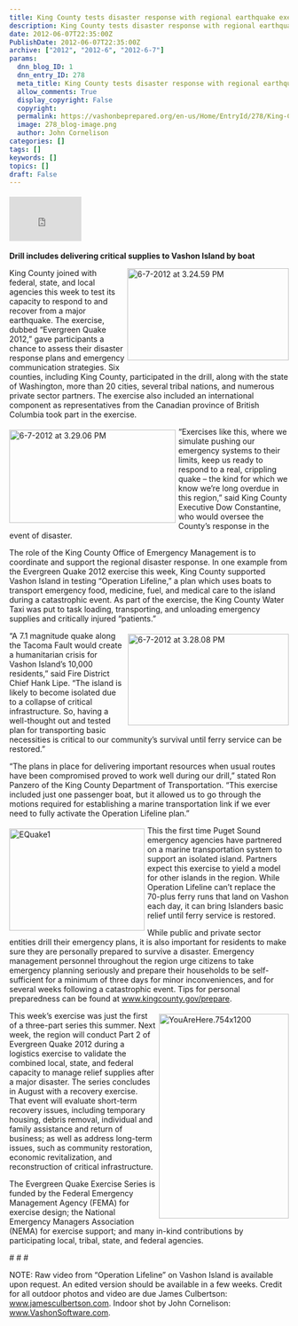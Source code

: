 ```yaml
---
title: King County tests disaster response with regional earthquake exercise
description: King County tests disaster response with regional earthquake exercise
date: 2012-06-07T22:35:00Z
PublishDate: 2012-06-07T22:35:00Z
archive: ["2012", "2012-6", "2012-6-7"]
params:
  dnn_blog_ID: 1
  dnn_entry_ID: 278
  meta_title: King County tests disaster response with regional earthquake exercise
  allow_comments: True
  display_copyright: False
  copyright:
  permalink: https://vashonbeprepared.org/en-us/Home/EntryId/278/King-County-tests-disaster-response-with-regional-earthquake-exercise
  image: 278_blog-image.png
  author: John Cornelison
categories: []
tags: []
keywords: []
topics: []
draft: False
---
```


<div class="wlWriterHeaderFooter" style="padding-bottom: 4px; margin: 0px; padding-left: 0px; padding-right: 0px; float: none; padding-top: 4px;"><iframe src="http://www.facebook.com/widgets/like.php?href=http://vashonbeprepared.org/News/Blogs/VashonPreparedness/tabid/164/EntryId/278/King-County-tests-disaster-response-with-regional-earthquake-exercise.aspx" frameborder="0" scrolling="no" style="width: 130px; height: 80px;border: medium none;"></iframe></div>
<p><b>Drill includes delivering critical supplies to Vashon Island by boat</b></p>
<p><a href="./images/278/Windows-Live-Writer-92d08bcf6ae1_D7E7-6-7-2012_at_3.24.59_PM_2.jpg"><img width="291" height="166" title="6-7-2012 at 3.24.59 PM" align="right" style="background-image: none;   margin: 0px 0px 5px 5px; padding-left: 0px; padding-right: 0px; display: inline; float: right;   padding-top: 0px;border: 0px solid;" alt="6-7-2012 at 3.24.59 PM" src="./images/278/Windows-Live-Writer-92d08bcf6ae1_D7E7-6-7-2012_at_3.24.59_PM_thumb.jpg" /></a>King County joined with federal, state, and local agencies this week to test its capacity to respond to and recover from a major earthquake. The exercise, dubbed &ldquo;Evergreen Quake 2012,&rdquo; gave participants a chance to assess their disaster response plans and emergency communication strategies. Six counties, including King County, participated in the drill, along with the state of Washingt<a name="137c8f6a0f4613a6__GoBack"></a>on, more than 20 cities, several tribal nations, and numerous private sector partners. The exercise also included an international component as representatives from the Canadian province of British Columbia took part in the exercise.</p>
<p><a href="./images/278/Windows-Live-Writer-92d08bcf6ae1_D7E7-6-7-2012_at_3.29.06_PM_2.jpg"><img width="300" height="168" title="6-7-2012 at 3.29.06 PM" align="left" style="background-image: none;   margin: 5px 5px 5px 0px; padding-left: 0px; padding-right: 0px; display: inline; float: left;   padding-top: 0px;border: 0px solid;" alt="6-7-2012 at 3.29.06 PM" src="./images/278/Windows-Live-Writer-92d08bcf6ae1_D7E7-6-7-2012_at_3.29.06_PM_thumb.jpg" /></a>&ldquo;Exercises like this, where we simulate pushing our emergency systems to their limits, keep us ready to respond to a real, crippling quake &ndash; the kind for which we know we&rsquo;re long overdue in this region,&rdquo; said King County Executive Dow Constantine, who would oversee the County&rsquo;s response in the event of disaster.</p>
<p>The role of the King County Office of Emergency Management is to coordinate and support the regional disaster response. In one example from the Evergreen Quake 2012 exercise this week, King County supported Vashon Island in testing &ldquo;Operation Lifeline,&rdquo; a plan which uses boats to transport emergency food, medicine, fuel, and medical care to the island during a catastrophic event. As part of the exercise, the King County Water Taxi was put to task loading, transporting, and unloading emergency supplies and critically injured &ldquo;patients.&rdquo;</p>
<p><a href="./images/278/Windows-Live-Writer-92d08bcf6ae1_D7E7-6-7-2012_at_3.28.08_PM_2.jpg"><img width="290" height="165" title="6-7-2012 at 3.28.08 PM" align="right" style="background-image: none;   margin: 5px 0px 5px 5px; padding-left: 0px; padding-right: 0px; display: inline; float: right;   padding-top: 0px;border: 0px solid;" alt="6-7-2012 at 3.28.08 PM" src="./images/278/Windows-Live-Writer-92d08bcf6ae1_D7E7-6-7-2012_at_3.28.08_PM_thumb.jpg" /></a>&ldquo;A 7.1 magnitude quake along the Tacoma Fault would create a humanitarian crisis for Vashon Island&rsquo;s 10,000 residents,&rdquo; said Fire District Chief Hank Lipe. &ldquo;The island is likely to become isolated due to a collapse of critical infrastructure. So, having a well-thought out and tested plan for transporting basic necessities is critical to our community&rsquo;s survival until ferry service can be restored.&rdquo; </p>
<p>&ldquo;The plans in place for delivering important resources when usual routes have been compromised proved to work well during our drill,&rdquo; stated Ron Panzero of the King County Department of Transportation. &ldquo;This exercise included just one passenger boat, but it allowed us to go through the motions required for establishing a marine transportation link if we ever need to fully activate the Operation Lifeline plan.&rdquo;</p>
<p><a href="./images/278/Windows-Live-Writer-92d08bcf6ae1_D7E7-EQuake1_2.jpg"><img width="244" height="184" title="EQuake1" align="left" style="background-image: none;   margin: 5px 5px 5px 0px; padding-left: 0px; padding-right: 0px; display: inline; float: left;   padding-top: 0px;border: 0px solid;" alt="EQuake1" src="./images/278/Windows-Live-Writer-92d08bcf6ae1_D7E7-EQuake1_thumb.jpg" /></a>This the first time Puget Sound emergency agencies have partnered on a marine transportation system to support an isolated island. Partners expect this exercise to yield a model for other islands in the region. While Operation Lifeline can&rsquo;t replace the 70-plus ferry runs that land on Vashon each day, it can bring Islanders basic relief until ferry service is restored.</p>
<p>While public and private sector entities drill their emergency plans, it is also important for residents to make sure they are personally prepared to survive a disaster. Emergency management personnel throughout the region urge citizens to take emergency planning seriously and prepare their households to be self-sufficient for a minimum of three days for minor inconveniences, and for several weeks following a catastrophic event. Tips for personal preparedness can be found at <a href="http://www.kingcounty.gov/prepare">www.kingcounty.gov/prepare</a>. </p>
<p><a href="./images/278/Windows-Live-Writer-92d08bcf6ae1_D7E7-YouAreHere.754x1200_2.jpg"><img width="234" height="369" title="YouAreHere.754x1200" align="right" style="background-image: none;   margin: 5px 0px 5px 5px; padding-left: 0px; padding-right: 0px; display: inline; float: right;   padding-top: 0px;border: 0px solid;" alt="YouAreHere.754x1200" src="./images/278/Windows-Live-Writer-92d08bcf6ae1_D7E7-YouAreHere.754x1200_thumb.jpg" /></a>This week&rsquo;s exercise was just the first of a three-part series this summer. Next week, the region will conduct Part 2 of Evergreen Quake 2012 during a logistics exercise to validate the combined local, state, and federal capacity to manage relief supplies after a major disaster. The series concludes in August with a recovery exercise. That event will evaluate short-term recovery issues, including temporary housing, debris removal, individual and family assistance and return of business; as well as address long-term issues, such as community restoration, economic revitalization, and reconstruction of critical infrastructure.</p>
<p>The Evergreen Quake Exercise Series is funded by the Federal Emergency Management Agency (FEMA) for exercise design; the National Emergency Managers Association (NEMA) for exercise support; and many in-kind contributions by participating local, tribal, state, and federal agencies.</p>
<p># # #</p>
<p>NOTE: Raw video from &ldquo;Operation Lifeline&rdquo; on Vashon Island is available upon request. An edited version&nbsp;should be available in a few weeks. Credit for all outdoor photos and video are due James Culbertson: <a href="http://www.jamesculbertson.com">www.jamesculbertson.com</a>. Indoor shot by John Cornelison: <a href="http://www.VashonSoftware.com">www.VashonSoftware.com</a>.</p>
